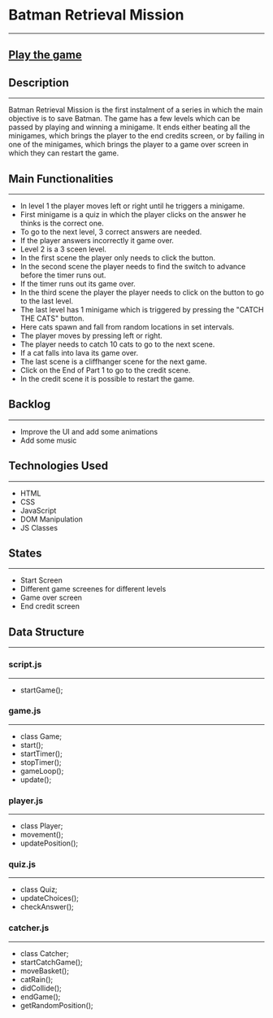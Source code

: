 # Batman Retrieval Mission

---

## [Play the game](https://jerdnaa.github.io/batman-retrieval-mission/)

## Description

---

Batman Retrieval Mission is the first instalment of a series in which the main objective is to save Batman. The game has a few levels which can be passed by playing and winning a minigame. It ends either beating all the minigames, which brings the player to the end credits screen, or by failing in one of the minigames, which brings the player to a game over screen in which they can restart the game.

## Main Functionalities

---

- In level 1 the player moves left or right until he triggers a minigame.
- First minigame is a quiz in which the player clicks on the answer he thinks is the correct one.
- To go to the next level, 3 correct answers are needed.
- If the player answers incorrectly it game over.
- Level 2 is a 3 sceen level.
- In the first scene the player only needs to click the button.
- In the second scene the player needs to find the switch to advance before the timer runs out.
- If the timer runs out its game over.
- In the third scene the player the player needs to click on the button to go to the last level.
- The last level has 1 minigame which is triggered by pressing the "CATCH THE CATS" button.
- Here cats spawn and fall from random locations in set intervals.
- The player moves by pressing left or right.
- The player needs to catch 10 cats to go to the next scene.
- If a cat falls into lava its game over.
- The last scene is a cliffhanger scene for the next game.
- Click on the End of Part 1 to go to the credit scene.
- In the credit scene it is possible to restart the game.

## Backlog

---

- Improve the UI and add some animations
- Add some music

## Technologies Used

---

- HTML
- CSS
- JavaScript
- DOM Manipulation
- JS Classes

## States

---

- Start Screen
- Different game screenes for different levels
- Game over screen
- End credit screen

## Data Structure

---

### script.js

---

- startGame();

### game.js

---

- class Game;
- start();
- startTimer();
- stopTimer();
- gameLoop();
- update();

### player.js

---

- class Player;
- movement();
- updatePosition();

### quiz.js

---

- class Quiz;
- updateChoices();
- checkAnswer();

### catcher.js

---

- class Catcher;
- startCatchGame();
- moveBasket();
- catRain();
- didCollide();
- endGame();
- getRandomPosition();
